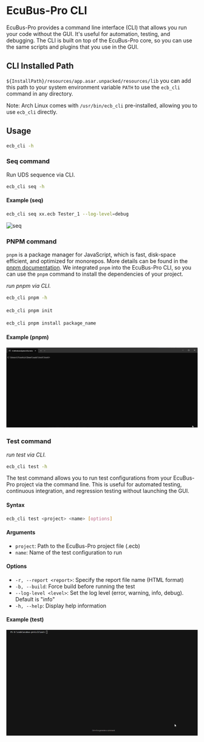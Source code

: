 # EcuBus-Pro CLI

EcuBus-Pro provides a command line interface (CLI) that allows you run your
code without the GUI. It's useful for automation, testing, and debugging. The
CLI is built on top of the EcuBus-Pro core, so you can use the same scripts and
plugins that you use in the GUI.

## CLI Installed Path

`${InstallPath}/resources/app.asar.unpacked/resources/lib` you can add this
path to your system environment variable `PATH` to use the `ecb_cli` command in
any directory.

Note: Arch Linux comes with `/usr/bin/ecb_cli` pre-installed, allowing you to
use `ecb_cli` directly.

## Usage

```bash
ecb_cli -h
```

### Seq command

Run UDS sequence via CLI.

```bash
ecb_cli seq -h
```

#### Example (seq)

```bash
ecb_cli seq xx.ecb Tester_1 --log-level=debug
```

![seq](./../../../media/um/seq.png)

### PNPM command

`pnpm` is a package manager for JavaScript, which is fast, disk-space
efficient, and optimized for monorepos. More details can be found in the
[pnpm documentation](https://pnpm.io/). We integrated `pnpm` into the
EcuBus-Pro CLI, so you can use the `pnpm` command to install the dependencies
of your project.

*run pnpm via CLI.*

```bash
ecb_cli pnpm -h

ecb_cli pnpm init

ecb_cli pnpm install package_name
```

#### Example (pnpm)

![alt text](./../script/SerialPort/pnpm.gif)

### Test command

*run test via CLI.*

```bash
ecb_cli test -h
```

The test command allows you to run test configurations from your EcuBus-Pro
project via the command line. This is useful for automated testing, continuous
integration, and regression testing without launching the GUI.

#### Syntax

```bash
ecb_cli test <project> <name> [options]
```

#### Arguments

- `project`: Path to the EcuBus-Pro project file (.ecb)
- `name`: Name of the test configuration to run

#### Options

- `-r, --report <report>`: Specify the report file name (HTML format)
- `-b, --build`: Force build before running the test
- `--log-level <level>`: Set the log level (error, warning, info, debug).
  Default is "info"
- `-h, --help`: Display help information

#### Example (test)

![alt text](test.gif)
